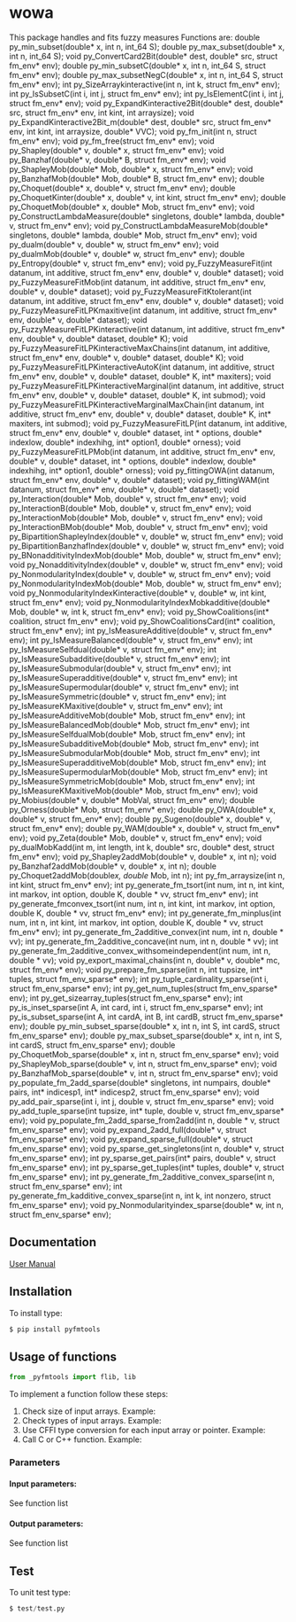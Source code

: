 # wowa
This package handles and fits fuzzy measures Functions are:
    double py_min_subset(double* x, int n, int_64 S);
    double py_max_subset(double* x, int n, int_64 S);
    void py_ConvertCard2Bit(double* dest, double* src,  struct fm_env* env);
    double py_min_subsetC(double* x, int n, int_64 S, struct fm_env* env);
    double py_max_subsetNegC(double* x, int n, int_64 S, struct fm_env* env);
    int py_SizeArraykinteractive(int n, int k, struct fm_env* env);
    int py_IsSubsetC(int i, int j, struct fm_env* env); 
    int py_IsElementC(int i, int j, struct fm_env* env); 
    void py_ExpandKinteractive2Bit(double* dest, double* src, struct fm_env* env, int kint, int arraysize);
	void py_ExpandKinteractive2Bit_m(double* dest, double* src, struct fm_env* env, int kint, int arraysize, double* VVC);
    void py_fm_init(int n, struct  fm_env* env);
    void py_fm_free(struct  fm_env* env);
    void py_Shapley(double* v, double* x, struct fm_env* env);
    void py_Banzhaf(double* v, double* B, struct fm_env* env);
    void py_ShapleyMob(double* Mob, double* x, struct fm_env* env);
    void py_BanzhafMob(double* Mob, double* B, struct fm_env* env);
    double py_Choquet(double* x, double* v, struct fm_env* env);
    double py_ChoquetKinter(double* x, double* v, int kint, struct fm_env* env);
    double py_ChoquetMob(double* x, double* Mob, struct fm_env* env);
    void py_ConstructLambdaMeasure(double* singletons, double* lambda, double* v, struct fm_env* env);
    void py_ConstructLambdaMeasureMob(double* singletons, double* lambda, double* Mob, struct fm_env* env);
    void py_dualm(double* v, double* w, struct fm_env* env);
    void py_dualmMob(double* v, double* w, struct fm_env* env);
    double py_Entropy(double* v, struct fm_env* env);
    void py_FuzzyMeasureFit(int datanum, int additive, struct fm_env* env, double* v, double* dataset);
    void py_FuzzyMeasureFitMob(int datanum, int additive, struct fm_env* env, double* v, double* dataset);
    void py_FuzzyMeasureFitKtolerant(int datanum, int additive, struct fm_env* env, double* v, double* dataset);
    void py_FuzzyMeasureFitLPKmaxitive(int datanum, int additive, struct fm_env* env, double* v, double* dataset);
    void py_FuzzyMeasureFitLPKinteractive(int datanum, int additive, struct fm_env* env, double* v, double* dataset, double* K);
    void py_FuzzyMeasureFitLPKinteractiveMaxChains(int datanum, int additive, struct fm_env* env, double* v, double* dataset, double* K);
    void py_FuzzyMeasureFitLPKinteractiveAutoK(int datanum, int additive, struct fm_env* env, double* v, double* dataset, double* K, int* maxiters);
    void py_FuzzyMeasureFitLPKinteractiveMarginal(int datanum, int additive, struct fm_env* env, double* v, double* dataset, double* K, int submod);
    void py_FuzzyMeasureFitLPKinteractiveMarginalMaxChain(int datanum, int additive, struct fm_env* env, double* v, double* dataset, double* K, int* maxiters, int submod);
    void py_FuzzyMeasureFitLP(int datanum, int additive, struct fm_env* env, double* v, double* dataset, int * options, double* indexlow, double* indexhihg, int* option1, double* orness);
    void py_FuzzyMeasureFitLPMob(int datanum, int additive, struct fm_env* env, double* v, double* dataset, int * options, double* indexlow, double* indexhihg, int* option1, double* orness);
    void py_fittingOWA(int datanum, struct fm_env* env, double* v, double* dataset);
    void py_fittingWAM(int datanum, struct fm_env* env, double* v, double* dataset);
    void py_Interaction(double* Mob, double* v, struct fm_env* env);
    void py_InteractionB(double* Mob, double* v, struct fm_env* env);
    void py_InteractionMob(double* Mob, double* v, struct fm_env* env);
    void py_InteractionBMob(double* Mob, double* v, struct fm_env* env);
    void py_BipartitionShapleyIndex(double* v, double* w, struct fm_env* env);
    void py_BipartitionBanzhafIndex(double* v, double* w, struct fm_env* env);
    void py_BNonadditivityIndexMob(double* Mob, double* w, struct fm_env* env);
    void py_NonadditivityIndex(double* v, double* w, struct fm_env* env);
	void py_NonmodularityIndex(double* v, double* w, struct fm_env* env);
	void py_NonmodularityIndexMob(double* Mob, double* w, struct fm_env* env);	
	void py_NonmodularityIndexKinteractive(double* v, double* w, int kint,  struct fm_env* env);
    void py_NonmodularityIndexMobkadditive(double* Mob, double* w, int k,  struct fm_env* env);
   	void py_ShowCoalitions(int* coalition, struct fm_env* env);
	void py_ShowCoalitionsCard(int* coalition, struct fm_env* env);
    int py_IsMeasureAdditive(double* v, struct fm_env* env);
    int py_IsMeasureBalanced(double* v, struct fm_env* env);
    int py_IsMeasureSelfdual(double* v, struct fm_env* env);
    int py_IsMeasureSubadditive(double* v, struct fm_env* env);
    int py_IsMeasureSubmodular(double* v, struct fm_env* env);
    int py_IsMeasureSuperadditive(double* v, struct fm_env* env);
    int py_IsMeasureSupermodular(double* v, struct fm_env* env);
    int py_IsMeasureSymmetric(double* v, struct fm_env* env);
    int py_IsMeasureKMaxitive(double* v, struct fm_env* env);
	int py_IsMeasureAdditiveMob(double* Mob, struct fm_env* env); 
	int py_IsMeasureBalancedMob(double* Mob, struct fm_env* env); 
	int py_IsMeasureSelfdualMob(double* Mob, struct fm_env* env); 
	int py_IsMeasureSubadditiveMob(double* Mob, struct fm_env* env);
	int py_IsMeasureSubmodularMob(double* Mob, struct fm_env* env); 
	int py_IsMeasureSuperadditiveMob(double* Mob, struct fm_env* env);
	int py_IsMeasureSupermodularMob(double* Mob, struct fm_env* env); 
	int py_IsMeasureSymmetricMob(double* Mob, struct fm_env* env);
	int py_IsMeasureKMaxitiveMob(double* Mob, struct fm_env* env);
    void py_Mobius(double* v, double* MobVal, struct fm_env* env);
    double py_Orness(double* Mob, struct fm_env* env);
    double py_OWA(double* x, double* v, struct fm_env* env);
    double py_Sugeno(double* x, double* v, struct fm_env* env);
    double py_WAM(double* x, double* v, struct fm_env* env);
    void py_Zeta(double* Mob, double* v, struct fm_env* env);
	void py_dualMobKadd(int m, int length, int k, double* src, double* dest, struct fm_env* env);
	void py_Shapley2addMob(double* v, double* x, int n);
	void py_Banzhaf2addMob(double* v, double* x, int n);
    double py_Choquet2addMob(double*x, double* Mob, int n);
	int py_fm_arraysize(int n, int kint, struct fm_env* env);
	int py_generate_fm_tsort(int num, int n, int kint, int markov, int option, double K, double * vv, struct fm_env* env);
	int py_generate_fmconvex_tsort(int num, int n, int kint, int markov, int option, double K, double * vv, struct fm_env* env);
	int py_generate_fm_minplus(int num, int n, int kint, int markov, int option, double K, double * vv, struct fm_env* env);
	int py_generate_fm_2additive_convex(int num, int n,  double * vv);
	int py_generate_fm_2additive_concave(int num, int n, double * vv);
    int py_generate_fm_2additive_convex_withsomeindependent(int num, int n, double * vv);
    void py_export_maximal_chains(int n, double* v, double* mc, struct fm_env* env);
    void py_prepare_fm_sparse(int n, int tupsize, int* tuples, struct fm_env_sparse* env);
    int py_tuple_cardinality_sparse(int i, struct fm_env_sparse* env);
    int py_get_num_tuples(struct fm_env_sparse* env);
	int py_get_sizearray_tuples(struct fm_env_sparse* env);
    int py_is_inset_sparse(int A, int card, int i, struct fm_env_sparse* env);
    int py_is_subset_sparse(int A, int cardA, int B, int cardB, struct fm_env_sparse* env);
    double py_min_subset_sparse(double* x, int n, int S, int cardS, struct fm_env_sparse* env);
	double py_max_subset_sparse(double* x, int n, int S, int cardS, struct fm_env_sparse* env);
    double py_ChoquetMob_sparse(double* x, int n, struct fm_env_sparse* env);
    void py_ShapleyMob_sparse(double* v, int n, struct fm_env_sparse* env);
	void py_BanzhafMob_sparse(double* v, int n, struct fm_env_sparse* env);
    void py_populate_fm_2add_sparse(double* singletons, int numpairs, double* pairs, int* indicesp1, int* indicesp2, struct fm_env_sparse* env);
    void py_add_pair_sparse(int i, int j, double v, struct fm_env_sparse* env);
    void py_add_tuple_sparse(int tupsize, int* tuple, double v, struct fm_env_sparse* env);
    void py_populate_fm_2add_sparse_from2add(int n, double * v, struct fm_env_sparse* env);
    void py_expand_2add_full(double* v, struct fm_env_sparse* env);
    void py_expand_sparse_full(double* v, struct fm_env_sparse* env);
	void py_sparse_get_singletons(int n, double* v, struct fm_env_sparse* env);
	int py_sparse_get_pairs(int* pairs, double* v, struct fm_env_sparse* env);
	int py_sparse_get_tuples(int* tuples, double* v, struct fm_env_sparse* env);
    int   py_generate_fm_2additive_convex_sparse(int n, struct fm_env_sparse* env);
    int   py_generate_fm_kadditive_convex_sparse(int n, int k, int nonzero, struct fm_env_sparse* env);
    void py_Nonmodularityindex_sparse(double* w, int n, struct fm_env_sparse* env);



## Documentation
[User Manual](https://github.com/nhenseler/wowa/blob/main/docs/wowa-theory.pdf)

## Installation
To install type:
```python
$ pip install pyfmtools
```
## Usage of functions
```python
from _pyfmtools import flib, lib
```
To implement a function follow these steps:
1. Check size of input arrays. Example:
2. Check types of input arrays. Example:
3. Use CFFI type conversion for each input array or pointer. Example:
4. Call C or C++ function. Example:
### Parameters
#### Input parameters:
See function list
#### Output parameters:
See function list 

## Test
To unit test type:
```python
$ test/test.py
```